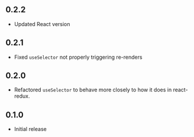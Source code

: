 ## 0.2.2

- Updated React version

## 0.2.1

- Fixed `useSelector` not properly triggering re-renders

## 0.2.0

- Refactored `useSelector` to behave more closely to how it does in react-redux.

## 0.1.0

- Initial release

